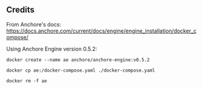 ## Credits

From Anchore's docs: https://docs.anchore.com/current/docs/engine/engine_installation/docker_compose/

Using Anchore Engine version 0.5.2:

```
docker create --name ae anchore/anchore-engine:v0.5.2

docker cp ae:/docker-compose.yaml ./docker-compose.yaml

docker rm -f ae
```
